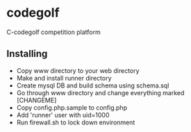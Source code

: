 # codegolf
C-codegolf competition platform

## Installing
 * Copy www directory to your web directory
 * Make and install runner directory
 * Create mysql DB and build schema using schema.sql
 * Go through www directory and change everything marked [CHANGEME]
 * Copy config.php.sample to config.php
 * Add 'runner' user with uid=1000
 * Run firewall.sh to lock down environment
